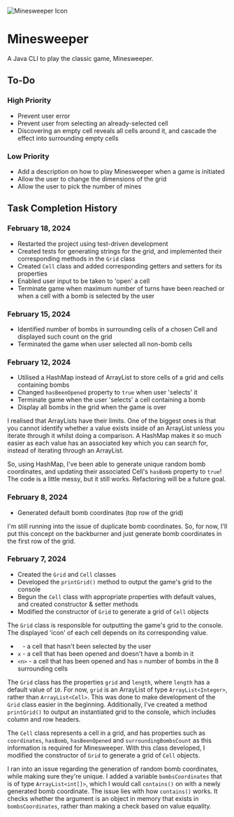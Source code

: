 ![Minesweeper Icon](https://static.wikia.nocookie.net/logopedia/images/9/98/Minesweeper_1992.png/revision/latest?cb=20220716174154)

# Minesweeper

A Java CLI to play the classic game, Minesweeper.

## To-Do

### High Priority

- Prevent user error
- Prevent user from selecting an already-selected cell
- Discovering an empty cell reveals all cells around it, and cascade the effect into surrounding empty cells

### Low Priority

- Add a description on how to play Minesweeper when a game is initiated
- Allow the user to change the dimensions of the grid
- Allow the user to pick the number of mines

## Task Completion History

### February 18, 2024

- Restarted the project using test-driven development
- Created tests for generating strings for the grid, and implemented their corresponding methods in the `Grid` class
- Created `Cell` class and added corresponding getters and setters for its properties
- Enabled user input to be taken to 'open' a cell
- Terminate game when maximum number of turns have been reached or when a cell with a bomb is selected by the user

### February 15, 2024

- Identified number of bombs in surrounding cells of a chosen Cell and displayed such count on the grid
- Terminated the game when user selected all non-bomb cells

### February 12, 2024

- Utilised a HashMap instead of ArrayList to store cells of a grid and cells containing bombs
- Changed `hasBeenOpened` property to `true` when user 'selects' it
- Terminate game when the user 'selects' a cell containing a bomb
- Display all bombs in the grid when the game is over

I realised that ArrayLists have their limits. One of the biggest ones is that you cannot identify whether a value exists inside of an ArrayList unless you iterate through it whilst doing a comparison. A HashMap makes it so much easier as each value has an associated key which you can search for, instead of iterating through an ArrayList.

So, using HashMap, I've been able to generate unique random bomb coordinates, and updating their associated Cell's `hasBomb` property to `true`! The code is a little messy, but it still works. Refactoring will be a future goal.

### February 8, 2024

- Generated default bomb coordinates (top row of the grid)

I'm still running into the issue of duplicate bomb coordinates. So, for now, I'll put this concept on the backburner and just generate bomb coordinates in the first row of the grid.

### February 7, 2024

- Created the `Grid` and `Cell` classes
- Developed the `printGrid()` method to output the game's grid to the console
- Begun the `Cell` class with appropriate properties with default values, and created constructor & setter methods
- Modified the constructor of `Grid` to generate a grid of `Cell` objects

The `Grid` class is responsible for outputting the game's grid to the console. The displayed 'icon' of each cell depends on its corresponding value.

- ` ` - a cell that hasn't been selected by the user
- `x` - a cell that has been opened and doesn't have a bomb in it
- `<n>` - a cell that has been opened and has `n` number of bombs in the 8 surrounding cells

The `Grid` class has the properties `grid` and `length`, where `length` has a default value of `10`. For now, `grid` is an ArrayList of type `ArrayList<Integer>`, rather than `ArrayList<Cell>`. This was done to make development of the `Grid` class easier in the beginning. Additionally, I've created a method `printGrid()` to output an instantiated grid to the console, which includes column and row headers.

The `Cell` class represents a cell in a grid, and has properties such as `coordinates`, `hasBomb`, `hasBeenOpened` and `surroundingBombsCount` as this information is required for Minesweeper. With this class developed, I modified the constructor of `Grid` to generate a grid of `Cell` objects.

I ran into an issue regarding the generation of random bomb coordinates, while making sure they're unique. I added a variable `bombsCoordinates` that is of type `ArrayList<int[]>`, which I would call `contains()` on with a newly generated bomb coordinate. The issue lies with how `contains()` works. It checks whether the argument is an object in memory that exists in `bombsCoordinates`, rather than making a check based on value equality.
